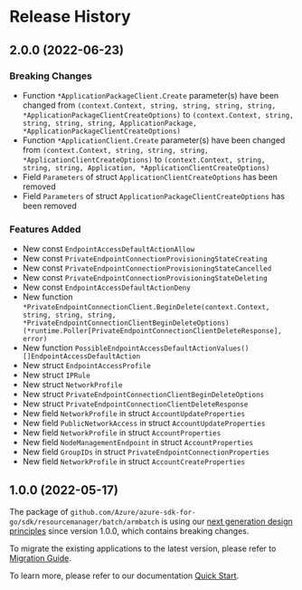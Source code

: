 # Release History

## 2.0.0 (2022-06-23)
### Breaking Changes

- Function `*ApplicationPackageClient.Create` parameter(s) have been changed from `(context.Context, string, string, string, string, *ApplicationPackageClientCreateOptions)` to `(context.Context, string, string, string, string, ApplicationPackage, *ApplicationPackageClientCreateOptions)`
- Function `*ApplicationClient.Create` parameter(s) have been changed from `(context.Context, string, string, string, *ApplicationClientCreateOptions)` to `(context.Context, string, string, string, Application, *ApplicationClientCreateOptions)`
- Field `Parameters` of struct `ApplicationClientCreateOptions` has been removed
- Field `Parameters` of struct `ApplicationPackageClientCreateOptions` has been removed

### Features Added

- New const `EndpointAccessDefaultActionAllow`
- New const `PrivateEndpointConnectionProvisioningStateCreating`
- New const `PrivateEndpointConnectionProvisioningStateCancelled`
- New const `PrivateEndpointConnectionProvisioningStateDeleting`
- New const `EndpointAccessDefaultActionDeny`
- New function `*PrivateEndpointConnectionClient.BeginDelete(context.Context, string, string, string, *PrivateEndpointConnectionClientBeginDeleteOptions) (*runtime.Poller[PrivateEndpointConnectionClientDeleteResponse], error)`
- New function `PossibleEndpointAccessDefaultActionValues() []EndpointAccessDefaultAction`
- New struct `EndpointAccessProfile`
- New struct `IPRule`
- New struct `NetworkProfile`
- New struct `PrivateEndpointConnectionClientBeginDeleteOptions`
- New struct `PrivateEndpointConnectionClientDeleteResponse`
- New field `NetworkProfile` in struct `AccountUpdateProperties`
- New field `PublicNetworkAccess` in struct `AccountUpdateProperties`
- New field `NetworkProfile` in struct `AccountProperties`
- New field `NodeManagementEndpoint` in struct `AccountProperties`
- New field `GroupIDs` in struct `PrivateEndpointConnectionProperties`
- New field `NetworkProfile` in struct `AccountCreateProperties`


## 1.0.0 (2022-05-17)

The package of `github.com/Azure/azure-sdk-for-go/sdk/resourcemanager/batch/armbatch` is using our [next generation design principles](https://azure.github.io/azure-sdk/general_introduction.html) since version 1.0.0, which contains breaking changes.

To migrate the existing applications to the latest version, please refer to [Migration Guide](https://aka.ms/azsdk/go/mgmt/migration).

To learn more, please refer to our documentation [Quick Start](https://aka.ms/azsdk/go/mgmt).